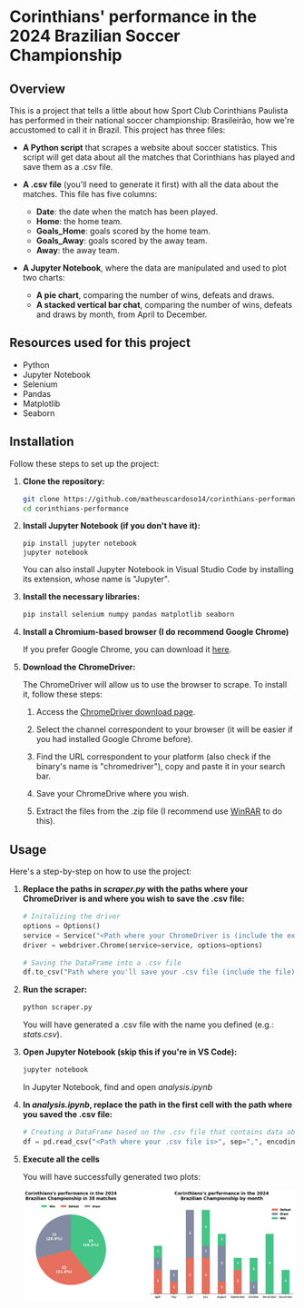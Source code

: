 # **Corinthians' performance in the 2024 Brazilian Soccer Championship**

## Overview
This is a project that tells a little about how Sport Club Corinthians Paulista has performed in their national soccer championship: Brasileirão, how we're accustomed to call it in Brazil. This project has three files:

- **A Python script** that scrapes a website about soccer statistics. This script will get data about all the matches that Corinthians has played and save them as a .csv file.
- **A .csv file** (you'll need to generate it first) with all the data about the matches. This file has five columns:
    - **Date**: the date when the match has been played.
    - **Home**: the home team.
    - **Goals_Home**: goals scored by the home team.
    - **Goals_Away**: goals scored by the away team.
    - **Away**: the away team.

- **A Jupyter Notebook**, where the data are manipulated and used to plot two charts:
    - **A pie chart**, comparing the number of wins, defeats and draws.
    - **A stacked vertical bar chat**, comparing the number of wins, defeats and draws by month, from April to December.

## Resources used for this project

- Python
- Jupyter Notebook
- Selenium
- Pandas
- Matplotlib
- Seaborn

## Installation
Follow these steps to set up the project:

1. **Clone the repository:**

    ``` bash
    git clone https://github.com/matheuscardoso14/corinthians-performance.git
    cd corinthians-performance
    ```
2. **Install Jupyter Notebook (if you don't have it):**
    ```
    pip install jupyter notebook
    jupyter notebook
    ```
    You can also install Jupyter Notebook in Visual Studio Code by installing its extension, whose name is "Jupyter".

3. **Install the necessary libraries:**
    ``` bash
    pip install selenium numpy pandas matplotlib seaborn
    ```

4. **Install a Chromium-based browser (I do recommend Google Chrome)**

    If you prefer Google Chrome, you can download it [here](https://www.google.com/intl/en-US/chrome/).


5. **Download the ChromeDriver:**

    The ChromeDriver will allow us to use the browser to scrape. To install it, follow these steps:
    
    1. Access the [ChromeDriver download page](https://googlechromelabs.github.io/chrome-for-testing/).

    2. Select the channel correspondent to your browser (it will be easier if you had installed Google Chrome before).

    3. Find the URL correspondent to your platform (also check if the binary's name is "chromedriver"), copy and paste it in your search bar.

    4. Save your ChromeDrive where you wish.

    5. Extract the files from the .zip file (I recommend use [WinRAR](https://www.win-rar.com/) to do this).
    
## Usage
Here's a step-by-step on how to use the project:

1. **Replace the paths in *scraper.py* with the paths where your ChromeDriver is and where you wish to save the .csv file:**

    ``` python
    # Initalizing the driver
    options = Options()
    service = Service("<Path where your ChromeDriver is (include the executable file)>")
    driver = webdriver.Chrome(service=service, options=options)
    ```
    ``` python
    # Saving the DataFrame into a .csv file
    df.to_csv("Path where you'll save your .csv file (include the file)", sep=",", index=False, encoding="1252")
    ```

2. **Run the scraper:**

    ``` bash
    python scraper.py
    ```
    You will have generated a .csv file with the name you defined (e.g.: *stats.csv*).

3. **Open Jupyter Notebook (skip this if you're in VS Code):**

    ``` bash
    jupyter notebook
    ```
    In Jupyter Notebook, find and open *analysis.ipynb*

4. **In *analysis.ipynb*, replace the path in the first cell with the path where you saved the .csv file:**

    ``` python
    # Creating a DataFrame based on the .csv file that contains data about all Corinthians" matches
    df = pd.read_csv("<Path where your .csv file is>", sep=",", encoding="1252")
    ```

5. **Execute all the cells**
    
    You will have successfully generated two plots:

    ![Plots](./plot.png)